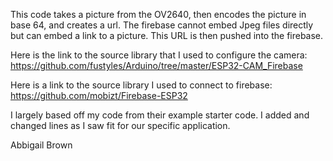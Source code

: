 This code takes a picture from the OV2640, then encodes the picture in base 64, and creates a url. The firebase cannot embed Jpeg files directly but can embed a link to a picture. This URL is then pushed into the firebase.

Here is the link to the source library that I used to configure the camera:
https://github.com/fustyles/Arduino/tree/master/ESP32-CAM_Firebase

Here is a link to the source library I used to connect to firebase:
https://github.com/mobizt/Firebase-ESP32

I largely based off my code from their example starter code. I added and changed lines as I saw fit for our specific application.

Abbigail Brown
